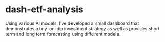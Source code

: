 # dash-etf-analysis
Using various AI models, I've developed a small dashboard that demonstrates a buy-on-dip investment strategy as well as provides short term and long term forecasting using different models.
